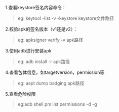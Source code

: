 
1.查看keystore签名内容命令：
> eg: keytool -list -v -keystore keystore文件路径

2.校验apk的签名版本（v1还是v2）：
> eg: apksigner verify -v apk路径

3.使用adb进行安装apk
> eg: adb install -r apk路径

4.查看包体信息，如targetversion，permission等
> eg: aapt dump badging apk路径

5.查看危险权限
> eg:adb shell pm list permissions -d -g